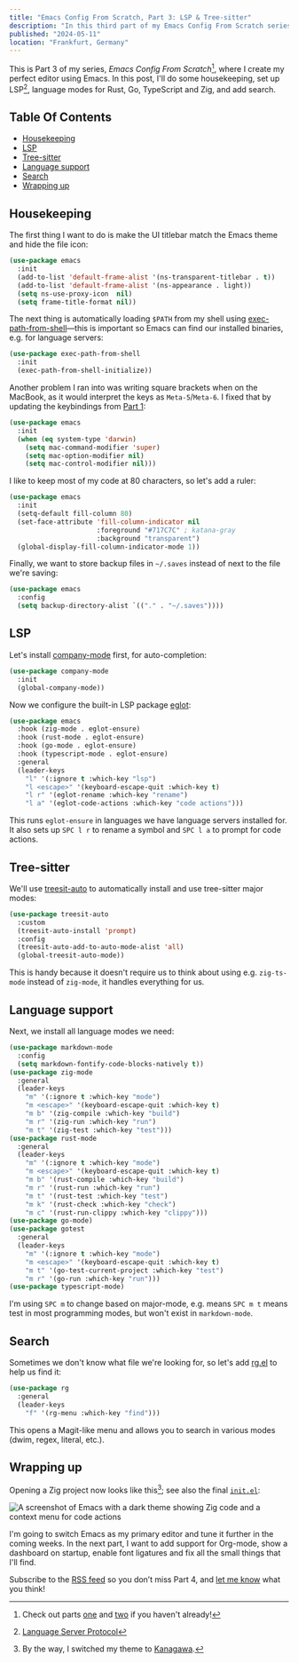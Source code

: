 ```yaml
---
title: "Emacs Config From Scratch, Part 3: LSP & Tree-sitter"
description: "In this third part of my Emacs Config From Scratch series, I configure LSP and Tree-sitter."
published: "2024-05-11"
location: "Frankfurt, Germany"
---
```


This is Part 3 of my series, _Emacs Config From Scratch_[^1], where I create
my perfect editor using Emacs.
In this post, I'll do some housekeeping, set up LSP[^2], language modes for Rust,
Go, TypeScript and Zig, and add search.

<!-- more -->

## Table Of Contents

* [Housekeeping](#housekeeping)
* [LSP](#lsp)
* [Tree-sitter](#tree-sitter)
* [Language support](#language-support)
* [Search](#search)
* [Wrapping up](#wrapping-up)

## Housekeeping

The first thing I want to do is make the UI titlebar match the Emacs theme and 
hide the file icon:

```lisp
(use-package emacs
  :init
  (add-to-list 'default-frame-alist '(ns-transparent-titlebar . t))
  (add-to-list 'default-frame-alist '(ns-appearance . light))
  (setq ns-use-proxy-icon  nil)
  (setq frame-title-format nil))
```

The next thing is automatically loading `$PATH` from my shell using 
[exec-path-from-shell](https://github.com/purcell/exec-path-from-shell)—this 
is important so Emacs can find our installed binaries, e.g. for language servers:

```lisp
(use-package exec-path-from-shell
  :init
  (exec-path-from-shell-initialize))
```

Another problem I ran into was writing square brackets when on the MacBook, as it
would interpret the keys as `Meta-5`/`Meta-6`.
I fixed that by updating the keybindings from 
[Part 1](/blog/emacs-from-scratch-part-one-foundations):

```lisp
(use-package emacs
  :init
  (when (eq system-type 'darwin)
    (setq mac-command-modifier 'super)
    (setq mac-option-modifier nil)
    (setq mac-control-modifier nil)))
```

I like to keep most of my code at 80 characters, so let's add a ruler:

```lisp
(use-package emacs
  :init
  (setq-default fill-column 80)
  (set-face-attribute 'fill-column-indicator nil
                      :foreground "#717C7C" ; katana-gray
                      :background "transparent")
  (global-display-fill-column-indicator-mode 1))
```

Finally, we want to store backup files in `~/.saves` instead of next to the file
we're saving:

```lisp
(use-package emacs
  :config
  (setq backup-directory-alist `(("." . "~/.saves"))))
```

## LSP

Let's install [company-mode](https://company-mode.github.io) first, for 
auto-completion:

```lisp
(use-package company-mode
  :init
  (global-company-mode))
```

Now we configure the built-in LSP package 
[eglot](https://github.com/joaotavora/eglot):

```lisp
(use-package emacs
  :hook (zig-mode . eglot-ensure)
  :hook (rust-mode . eglot-ensure)
  :hook (go-mode . eglot-ensure)
  :hook (typescript-mode . eglot-ensure)
  :general
  (leader-keys
    "l" '(:ignore t :which-key "lsp")
    "l <escape>" '(keyboard-escape-quit :which-key t)
    "l r" '(eglot-rename :which-key "rename")
    "l a" '(eglot-code-actions :which-key "code actions")))
```

This runs `eglot-ensure` in languages we have language servers installed for.
It also sets up `SPC l r` to rename a symbol and `SPC l a` to prompt for code 
actions.

## Tree-sitter

We'll use [treesit-auto](https://github.com/renzmann/treesit-auto) to 
automatically install and use tree-sitter major modes:

```lisp
(use-package treesit-auto
  :custom
  (treesit-auto-install 'prompt)
  :config
  (treesit-auto-add-to-auto-mode-alist 'all)
  (global-treesit-auto-mode))
```

This is handy because it doesn't require us to think about using e.g. 
`zig-ts-mode` instead of `zig-mode`, it handles everything for us.

## Language support

Next, we install all language modes we need:

```lisp
(use-package markdown-mode
  :config
  (setq markdown-fontify-code-blocks-natively t))
(use-package zig-mode
  :general
  (leader-keys
    "m" '(:ignore t :which-key "mode")
    "m <escape>" '(keyboard-escape-quit :which-key t)
    "m b" '(zig-compile :which-key "build")
    "m r" '(zig-run :which-key "run")
    "m t" '(zig-test :which-key "test")))
(use-package rust-mode
  :general
  (leader-keys
    "m" '(:ignore t :which-key "mode")
    "m <escape>" '(keyboard-escape-quit :which-key t)
    "m b" '(rust-compile :which-key "build")
    "m r" '(rust-run :which-key "run")
    "m t" '(rust-test :which-key "test")
    "m k" '(rust-check :which-key "check")
    "m c" '(rust-run-clippy :which-key "clippy")))
(use-package go-mode)
(use-package gotest
  :general
  (leader-keys
    "m" '(:ignore t :which-key "mode")
    "m <escape>" '(keyboard-escape-quit :which-key t)
    "m t" '(go-test-current-project :which-key "test")
    "m r" '(go-run :which-key "run")))
(use-package typescript-mode)
```

I'm using `SPC m` to change based on major-mode, e.g. means `SPC m t` means test
in most programming modes, but won't exist in `markdown-mode`.

## Search

Sometimes we don't know what file we're looking for, so let's add 
[rg.el](https://github.com/dajva/rg.el) to help us find it:

```lisp
(use-package rg
  :general
  (leader-keys
    "f" '(rg-menu :which-key "find")))
```

This opens a Magit-like menu and allows you to search in various modes (dwim, 
regex, literal, etc.).

## Wrapping up

Opening a Zig project now looks like this[^3]; see also the final
[`init.el`](/blog/emacs-config-from-scratch-part-three/init.el):

![A screenshot of Emacs with a dark theme showing Zig code and a context menu for code actions](/blog/emacs-config-from-scratch-part-three/zig-lsp.png)


I'm going to switch Emacs as my primary editor and tune it further in the coming
weeks. 
In the next part, I want to add support for Org-mode, show a dashboard on startup,
enable font ligatures and fix all the small things that I'll find.

Subscribe to the [RSS feed](/blog/atom.xml) so you don’t miss Part 4, 
and [let me know](mailto:hey@arne.me) what you think!

[^1]: Check out parts [one](/blog/emacs-from-scratch-part-one-foundations) and
      [two](/blog/emacs-from-scratch-part-two) if you haven't already!
[^2]: [Language Server Protocol](https://en.wikipedia.org/wiki/Language_Server_Protocol)
[^3]: By the way, I switched my theme to 
      [Kanagawa](https://github.com/meritamen/emacs-kanagawa-theme). 
